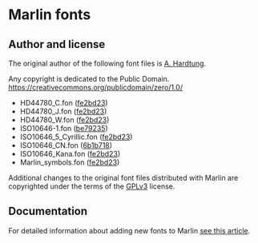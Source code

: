 # Marlin fonts

## Author and license
The original author of the following font files is [A. Hardtung](https://github.com/AnHardt).

Any copyright is dedicated to the Public Domain.
https://creativecommons.org/publicdomain/zero/1.0/

 - HD44780_C.fon ([fe2bd23](https://github.com/Domush/mvCNC-Modern-Vintage-CNC-Firmware/commit/fe2bd237d556439499dfdee852c1550c7a16430a))
 - HD44780_J.fon ([fe2bd23](https://github.com/Domush/mvCNC-Modern-Vintage-CNC-Firmware/commit/fe2bd237d556439499dfdee852c1550c7a16430a))
 - HD44780_W.fon ([fe2bd23](https://github.com/Domush/mvCNC-Modern-Vintage-CNC-Firmware/commit/fe2bd237d556439499dfdee852c1550c7a16430a))
 - ISO10646-1.fon ([be79235](https://github.com/Domush/mvCNC-Modern-Vintage-CNC-Firmware/commit/be79235ef255a5c42fd385820447ec351f23b9b1))
 - ISO10646_5_Cyrillic.fon ([fe2bd23](https://github.com/Domush/mvCNC-Modern-Vintage-CNC-Firmware/commit/fe2bd237d556439499dfdee852c1550c7a16430a))
 - ISO10646_CN.fon ([6b1b718](https://github.com/Domush/mvCNC-Modern-Vintage-CNC-Firmware/commit/6b1b71837c98ceab55db7433357a13cd829d1ede))
 - ISO10646_Kana.fon ([fe2bd23](https://github.com/Domush/mvCNC-Modern-Vintage-CNC-Firmware/commit/fe2bd237d556439499dfdee852c1550c7a16430a))
 - Marlin_symbols.fon ([fe2bd23](https://github.com/Domush/mvCNC-Modern-Vintage-CNC-Firmware/commit/fe2bd237d556439499dfdee852c1550c7a16430a))

Additional changes to the original font files distributed with Marlin are copyrighted under the terms of the [GPLv3](https://www.gnu.org/licenses/gpl-3.0.txt) license.

## Documentation
For detailed information about adding new fonts to Marlin [see this article](https://marlinfw.org/docs/development/fonts.html).
